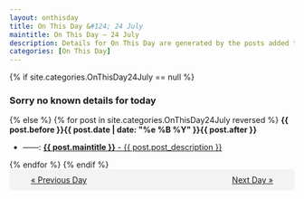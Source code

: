 ```yaml
---
layout: onthisday
title: On This Day &#124; 24 July
maintitle: On This Day — 24 July
description: Details for On This Day are generated by the posts added to the website so the content is subject to changes/updates over time.
categories: [On This Day]
---
```


{% if site.categories.OnThisDay24July == null %}
<h3>Sorry no known details for today</h3>
{% else %}
{% for post in site.categories.OnThisDay24July reversed %}
<strong>{{ post.before }}{{ post.date | date: "%e %B %Y" }}{{ post.after }}</strong>
<ul>
<li> ——: <a class="{{ post.class }}" href="{{ post.url }}"><strong>{{ post.maintitle }}</strong> - {{ post.post_description }}</a></li>
</ul>
{% endfor %}
{% endif %}
<br />
<div style="background-color: #f3f3f3; padding: 10px; border-radius: 5px; text-align: center; display: flex; justify-content: space-evenly;">
<a href="/onthisday/07/07-23">« Previous Day</a>
<span style="visibility:hidden;">[ Visit Leap Year February 29 ]</span>
<a href="/onthisday/07/07-25">Next Day »</a>
</div>
